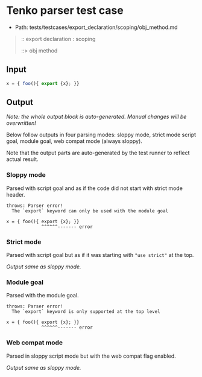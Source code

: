 # Tenko parser test case

- Path: tests/testcases/export_declaration/scoping/obj_method.md

> :: export declaration : scoping
>
> ::> obj method

## Input

`````js
x = { foo(){ export {x}; }}
`````

## Output

_Note: the whole output block is auto-generated. Manual changes will be overwritten!_

Below follow outputs in four parsing modes: sloppy mode, strict mode script goal, module goal, web compat mode (always sloppy).

Note that the output parts are auto-generated by the test runner to reflect actual result.

### Sloppy mode

Parsed with script goal and as if the code did not start with strict mode header.

`````
throws: Parser error!
  The `export` keyword can only be used with the module goal

x = { foo(){ export {x}; }}
             ^^^^^^------- error
`````

### Strict mode

Parsed with script goal but as if it was starting with `"use strict"` at the top.

_Output same as sloppy mode._

### Module goal

Parsed with the module goal.

`````
throws: Parser error!
  The `export` keyword is only supported at the top level

x = { foo(){ export {x}; }}
             ^^^^^^------- error
`````


### Web compat mode

Parsed in sloppy script mode but with the web compat flag enabled.

_Output same as sloppy mode._
